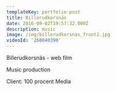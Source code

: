 ```yaml
---
templateKey: portfolio-post
title: Billerudkorsnäs
date: 2016-09-02T19:57:32.000Z
description: music
image: /img/billerudkorsnas_front2.jpg
videoId: '268040390'
---
```

Billerudkorsnäs - web film

Music production

Client: 100 procent Media
